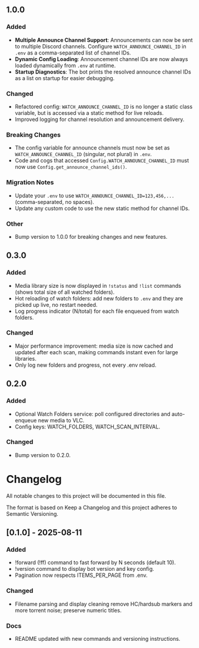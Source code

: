 
## 1.0.0

### Added
- **Multiple Announce Channel Support**: Announcements can now be sent to multiple Discord channels. Configure `WATCH_ANNOUNCE_CHANNEL_ID` in `.env` as a comma-separated list of channel IDs.
- **Dynamic Config Loading**: Announcement channel IDs are now always loaded dynamically from `.env` at runtime.
- **Startup Diagnostics**: The bot prints the resolved announce channel IDs as a list on startup for easier debugging.

### Changed
- Refactored config: `WATCH_ANNOUNCE_CHANNEL_ID` is no longer a static class variable, but is accessed via a static method for live reloads.
- Improved logging for channel resolution and announcement delivery.

### Breaking Changes
- The config variable for announce channels must now be set as `WATCH_ANNOUNCE_CHANNEL_ID` (singular, not plural) in `.env`.
- Code and cogs that accessed `Config.WATCH_ANNOUNCE_CHANNEL_ID` must now use `Config.get_announce_channel_ids()`.

### Migration Notes
- Update your `.env` to use `WATCH_ANNOUNCE_CHANNEL_ID=123,456,...` (comma-separated, no spaces).
- Update any custom code to use the new static method for channel IDs.

### Other
- Bump version to 1.0.0 for breaking changes and new features.

## 0.3.0

### Added
- Media library size is now displayed in `!status` and `!list` commands (shows total size of all watched folders).
- Hot reloading of watch folders: add new folders to `.env` and they are picked up live, no restart needed.
- Log progress indicator (N/total) for each file enqueued from watch folders.

### Changed
- Major performance improvement: media size is now cached and updated after each scan, making commands instant even for large libraries.
- Only log new folders and progress, not every .env reload.

## 0.2.0

### Added
- Optional Watch Folders service: poll configured directories and auto-enqueue new media to VLC.
- Config keys: WATCH_FOLDERS, WATCH_SCAN_INTERVAL.

### Changed
- Bump version to 0.2.0.

# Changelog

All notable changes to this project will be documented in this file.

The format is based on Keep a Changelog and this project adheres to Semantic Versioning.

## [0.1.0] - 2025-08-11
### Added
- !forward (!ff) command to fast forward by N seconds (default 10).
- !version command to display bot version and key config.
- Pagination now respects ITEMS_PER_PAGE from .env.

### Changed
- Filename parsing and display cleaning remove HC/hardsub markers and more torrent noise; preserve numeric titles.

### Docs
- README updated with new commands and versioning instructions.
